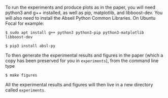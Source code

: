 To run the experiments and produce plots as in the paper, you will need python3 and g++ installed, as well as pip, matplotlib, and libboost-dev. You will also need to install the Abseil Python Common Libraries. On Ubuntu Focal for example:

`$ sudo apt install g++ python3 python3-pip python3-matplotlib libboost-dev`

`$ pip3 install absl-py`

To then generate the experimental results and figures in the paper (which a copy has been preserved for you in `experiments`), from the command line type

`$ make figures`

All the experimental results and figures will then live in a new directory called `experiments`.
